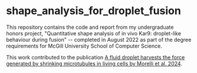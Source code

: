 # shape_analysis_for_droplet_fusion
This repository contains the code and report from my undergraduate honors project, "Quantitative shape analysis of in vivo Kar9: droplet-like behaviour during fusion" -- completed in August 2022 as part of the degree requirements for McGill University School of Computer Science.

This work contributed to the publication [A fluid droplet harvests the force generated by shrinking microtubules in living cells by Morelli et al. 2024](https://www.biorxiv.org/content/10.1101/2024.09.09.612121v1).

